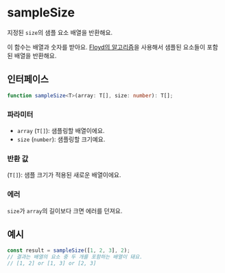 # sampleSize

지정된 `size`의 샘플 요소 배열을 반환해요.

이 함수는 배열과 숫자를 받아요. [Floyd의 알고리즘](https://www.nowherenearithaca.com/2013/05/robert-floyds-tiny-and-beautiful.html)을 사용해서 샘플된 요소들이 포함된 배열을 반환해요.

## 인터페이스

```typescript
function sampleSize<T>(array: T[], size: number): T[];
```

### 파라미터

- `array` (`T[]`): 샘플링할 배열이에요.
- `size` (`number`): 샘플링할 크기예요.

### 반환 값

(`T[]`): 샘플 크기가 적용된 새로운 배열이에요.

### 에러

`size`가 `array`의 길이보다 크면 에러를 던져요.

## 예시

```typescript
const result = sampleSize([1, 2, 3], 2);
// 결과는 배열의 요소 중 두 개를 포함하는 배열이 돼요.
// [1, 2] or [1, 3] or [2, 3]
```
